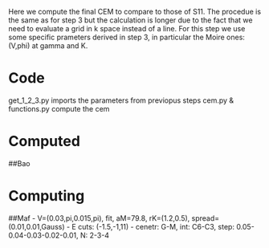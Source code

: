 Here we compute the final CEM to compare to those of S11. The procedue is the same as for step 3
but the calculation is longer due to the fact that we need to evaluate a grid in k space instead
of a line. 
For this step we use some specific prameters derived in step 3, in particular the Moire ones: 
(V,phi) at gamma and K.

# Code
get_1_2_3.py    imports the parameters from previopus steps
cem.py & functions.py       compute the cem

# Computed
##Bao
    

# Computing
##Maf
    - V=(0.03,pi,0.015,pi), fit, aM=79.8, rK=(1.2,0.5), spread=(0.01,0.01,Gauss)
    - E cuts: (-1.5,-1,11)
    - cenetr: G-M, int: C6-C3, step: 0.05-0.04-0.03-0.02-0.01, N: 2-3-4
